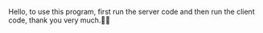 Hello, to use this program, first run the server code and then run the client code, thank you very much.💯💯